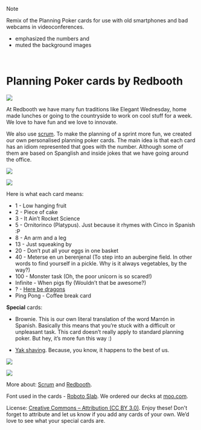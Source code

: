 > [!NOTE]
> Remix of the Planning Poker cards for use with old smartphones and bad webcams in videoconferences.
> * emphasized the numbers and
> * muted the background images

&#160;

# Planning Poker cards by Redbooth

![](https://raw.githubusercontent.com/redbooth/Scrum-poker-cards/master/Images/redbooth%20cards%20-%20layout.jpg)

At Redbooth we have many fun traditions like Elegant Wednesday, home made lunches or going to the countryside to work on cool stuff for a week. We love to have fun and we love to innovate.

We also use [scrum](http://en.wikipedia.org/wiki/Scrum_%28software_development%29). To make the planning of a sprint more fun, we created our own personalised planning poker cards.
The main idea is that each card has an idiom represented that goes with the number. Although some of them are based on Spanglish and inside jokes that we have going around the office.

![](https://raw.githubusercontent.com/redbooth/Scrum-poker-cards/master/Images/redbooth%20cards%20-%20cover.jpg)

![](https://raw.githubusercontent.com/redbooth/Scrum-poker-cards/master/Images/all.jpg)

Here is what each card means:

- 1 - Low hanging fruit
- 2 - Piece of cake
- 3 - It Ain’t Rocket Science
- 5 - Ornitorinco (Platypus). Just because it rhymes with Cinco in Spanish :P
- 8 - An arm and a leg
- 13 - Just squeaking by
- 20 - Don’t put all your eggs in one basket
- 40 - Meterse en un berenjenal (To step into an aubergine field. In other words to find yourself in a pickle. Why is it always vegetables, by the way?)
- 100 - Monster task (Oh, the poor unicorn is so scared!)
- Infinite - When pigs fly (Wouldn’t that be awesome?)
- ? - [Here be dragons](http://en.wikipedia.org/wiki/Here_be_dragons)
- Ping Pong - Coffee break card

**Special** cards:
- Brownie. This is our own literal translation of the word Marrón in Spanish. Basically this means that you’re stuck with a difficult or unpleasant task. This card doesn’t really apply to standard planning poker. But hey, it’s more fun this way :)

- [Yak shaving](http://www.hanselman.com/blog/YakShavingDefinedIllGetThatDoneAsSoonAsIShaveThisYak.aspx). Because, you know, it happens to the best of us.

![](https://raw.githubusercontent.com/redbooth/Scrum-poker-cards/master/Images/redbooth%20cards%20-%20monster.jpg)

![](https://raw.githubusercontent.com/redbooth/Scrum-poker-cards/master/Images/redbooth%20cards%20-%20ping%20pong.jpg)

More about: [Scrum](http://en.wikipedia.org/wiki/Scrum_%28software_development%29) and [Redbooth](https://redbooth.com/). 

Font used in the cards - [Roboto Slab](http://www.google.com/fonts/specimen/Roboto+Slab). We ordered our decks at [moo.com](http://uk.moo.com/).

License: [Creative Commons – Attribution (CC BY 3.0)](https://creativecommons.org/licenses/by/3.0/us/). 
Enjoy these! Don't forget to attribute and let us know if you add any cards of your own. We’d love to see what your special cards are.
